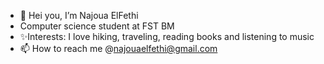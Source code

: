 - 👋 Hei you, I’m Najoua ElFethi
- Computer science student at FST BM 
- ✨Interests: I love hiking, traveling, reading books and listening to music
- 📫 How to reach me @najouaelfethi@gmail.com


<!---
najouaelfethi/najouaelfethi is a ✨ special ✨ repository because its `README.md` (this file) appears on your GitHub profile.
You can click the Preview link to take a look at your changes.
--->
